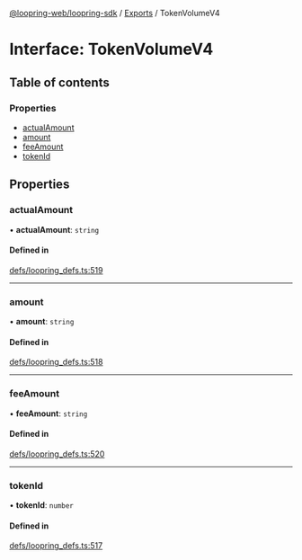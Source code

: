 [@loopring-web/loopring-sdk](../README.md) / [Exports](../modules.md) / TokenVolumeV4

# Interface: TokenVolumeV4

## Table of contents

### Properties

- [actualAmount](TokenVolumeV4.md#actualamount)
- [amount](TokenVolumeV4.md#amount)
- [feeAmount](TokenVolumeV4.md#feeamount)
- [tokenId](TokenVolumeV4.md#tokenid)

## Properties

### actualAmount

• **actualAmount**: `string`

#### Defined in

[defs/loopring_defs.ts:519](https://github.com/Loopring/loopring_sdk/blob/b7df545/src/defs/loopring_defs.ts#L519)

___

### amount

• **amount**: `string`

#### Defined in

[defs/loopring_defs.ts:518](https://github.com/Loopring/loopring_sdk/blob/b7df545/src/defs/loopring_defs.ts#L518)

___

### feeAmount

• **feeAmount**: `string`

#### Defined in

[defs/loopring_defs.ts:520](https://github.com/Loopring/loopring_sdk/blob/b7df545/src/defs/loopring_defs.ts#L520)

___

### tokenId

• **tokenId**: `number`

#### Defined in

[defs/loopring_defs.ts:517](https://github.com/Loopring/loopring_sdk/blob/b7df545/src/defs/loopring_defs.ts#L517)
